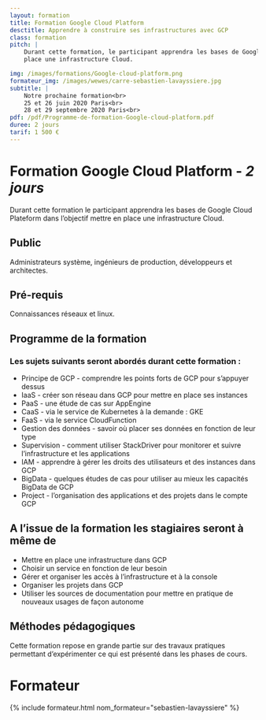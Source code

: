 ```yaml
---
layout: formation
title: Formation Google Cloud Platform
desctitle: Apprendre à construire ses infrastructures avec GCP
class: formation
pitch: |
    Durant cette formation, le participant apprendra les bases de Google Cloud Plateform, dans l’objectif mettre en
    place une infrastructure Cloud.

img: /images/formations/Google-cloud-platform.png
formateur_img: /images/wewes/carre-sebastien-lavayssiere.jpg
subtitle: |
    Notre prochaine formation<br>
    25 et 26 juin 2020 Paris<br>
    28 et 29 septembre 2020 Paris<br>
pdf: /pdf/Programme-de-formation-Google-cloud-platform.pdf
duree: 2 jours
tarif: 1 500 €
---
```


# Formation Google Cloud Platform - *2 jours*


Durant cette formation le participant apprendra les bases de Google Cloud Plateform dans l’objectif mettre en place une
 infrastructure Cloud.


## Public


Administrateurs système, ingénieurs de production, développeurs et architectes.

## Pré-requis


Connaissances réseaux et linux.



## Programme de la formation

### Les sujets suivants seront abordés durant cette formation :

* Principe de GCP - comprendre les points forts de GCP pour s’appuyer dessus
* IaaS - créer son réseau dans GCP pour mettre en place ses instances
* PaaS - une étude de cas sur AppEngine
* CaaS - via le service de Kubernetes à la demande : GKE
* FaaS - via le service CloudFunction
* Gestion des données - savoir où placer ses données en fonction de leur type
* Supervision - comment utiliser StackDriver pour monitorer et suivre l’infrastructure et les applications 
* IAM - apprendre à gérer les droits des utilisateurs et des instances dans GCP
* BigData - quelques études de cas pour utiliser au mieux les capacités BigData de GCP
* Project - l’organisation des applications et des projets dans le compte GCP


## A l’issue de la formation les stagiaires seront à même de


* Mettre en place une infrastructure dans GCP
* Choisir un service en fonction de leur besoin
* Gérer et organiser les accès à l’infrastructure et à la console
* Organiser les projets dans GCP
* Utiliser les sources de documentation pour mettre en pratique de nouveaux usages de façon autonome


## Méthodes pédagogiques

Cette formation repose en grande partie sur des travaux pratiques permettant d’expérimenter ce qui est présenté dans les phases de cours.

# Formateur

{% include formateur.html nom_formateur="sebastien-lavayssiere" %}

